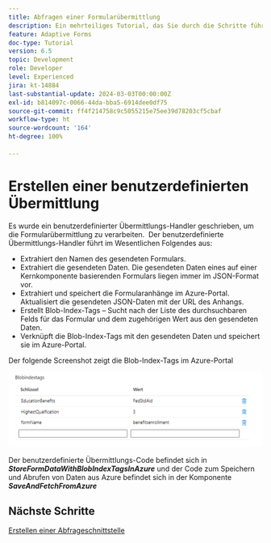 ```yaml
---
title: Abfragen einer Formularübermittlung
description: Ein mehrteiliges Tutorial, das Sie durch die Schritte führt, die beim Abfragen von im Azure-Portal gespeicherten Formularübermittlungen erforderlich sind.
feature: Adaptive Forms
doc-type: Tutorial
version: 6.5
topic: Development
role: Developer
level: Experienced
jira: kt-14884
last-substantial-update: 2024-03-03T00:00:00Z
exl-id: b814097c-0066-44da-bba5-6914dee0df75
source-git-commit: ff4f214758c9c5055215e75ee39d78203cf5cbaf
workflow-type: ht
source-wordcount: '164'
ht-degree: 100%

---
```


# Erstellen einer benutzerdefinierten Übermittlung

Es wurde ein benutzerdefinierter Übermittlungs-Handler geschrieben, um die Formularübermittlung zu verarbeiten.  Der benutzerdefinierte Übermittlungs-Handler führt im Wesentlichen Folgendes aus:

* Extrahiert den Namen des gesendeten Formulars.
* Extrahiert die gesendeten Daten. Die gesendeten Daten eines auf einer Kernkomponente basierenden Formulars liegen immer im JSON-Format vor.
* Extrahiert und speichert die Formularanhänge im Azure-Portal. Aktualisiert die gesendeten JSON-Daten mit der URL des Anhangs.
* Erstellt Blob-Index-Tags – Sucht nach der Liste des durchsuchbaren Felds für das Formular und dem zugehörigen Wert aus den gesendeten Daten.
* Verknüpft die Blob-Index-Tags mit den gesendeten Daten und speichert sie im Azure-Portal.

Der folgende Screenshot zeigt die Blob-Index-Tags im Azure-Portal

![blob-index-tags](assets/blob-index-tags.png)

Der benutzerdefinierte Übermittlungs-Code befindet sich in **_StoreFormDataWithBlobIndexTagsInAzure_** und der Code zum Speichern und Abrufen von Daten aus Azure befindet sich in der Komponente **_SaveAndFetchFromAzure_**

## Nächste Schritte

[Erstellen einer Abfrageschnittstelle](./part3.md)
